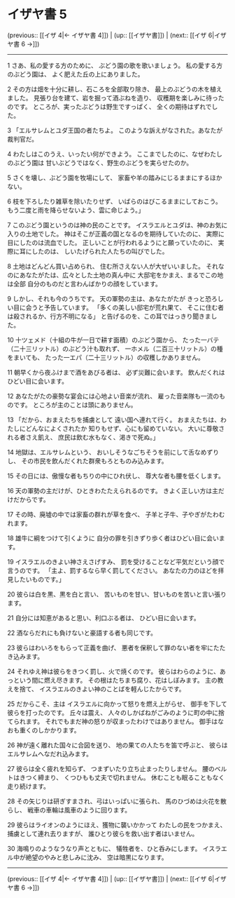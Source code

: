 # イザヤ書 5

(previous:: [[イザ 4|← イザヤ書 4]]) | (up:: [[イザヤ書]]) | (next:: [[イザ 6|イザヤ書 6 →]])

***


1 さあ、私の愛する方のために、 ぶどう園の歌を歌いましょう。 私の愛する方のぶどう園は、 よく肥えた丘の上にありました。 

2 その方は畑を十分に耕し、石ころを全部取り除き、 最上のぶどうの木を植えました。 見張り台を建て、岩を掘って酒ぶねを造り、 収穫期を楽しみに待ったのです。 ところが、実ったぶどうは野生ですっぱく、 全くの期待はずれでした。 

3 「エルサレムとユダ王国の者たちよ。 このような訴えがなされた。あなたが裁判官だ。 

4 わたしはこのうえ、いったい何ができよう。 ここまでしたのに、なぜわたしのぶどう園は 甘いぶどうではなく、野生のぶどうを実らせたのか。 

5 さくを壊し、ぶどう園を牧場にして、 家畜や羊の踏みにじるままにするほかない。 

6 枝を下ろしたり雑草を除いたりせず、 いばらのはびこるままにしておこう。 もう二度と雨を降らせないよう、雲に命じよう。」 

7 このぶどう園というのは神の民のことです。 イスラエルとユダは、神のお気に入りの土地でした。 神はそこが正義の国となるのを期待していたのに、 実際に目にしたのは流血でした。 正しいことが行われるようにと願っていたのに、 実際に耳にしたのは、 しいたげられた人たちの叫びでした。 

8 土地はどんどん買い占められ、 住む所さえない人が大ぜいいました。 それなのにあなたがたは、広々とした土地の真ん中に 大邸宅をかまえ、まるでこの地は全部 自分のものだと言わんばかりの顔をしています。 

9 しかし、それも今のうちです。 天の軍勢の主は、あなたがたが きっと恐ろしい目に会うと予告しています。 「多くの美しい邸宅が荒れ果て、 そこに住む者は殺されるか、行方不明になる」 と告げるのを、この耳ではっきり聞きました。 

10 十ツェメド（十組の牛が一日で耕す面積）のぶどう園から、 たった一バテ（二十三リットル）のぶどう汁も取れず、 一ホメル（二百三十リットル）の種をまいても、 たった一エパ（二十三リットル）の収穫しかありません。 

11 朝早くから夜ふけまで酒をあびる者は、 必ず災難に会います。 飲んだくれはひどい目に会います。 

12 あなたがたの豪勢な宴会には心地よい音楽が流れ、 雇った音楽隊も一流のものです。 ところが主のことは頭にありません。 

13 「だから、おまえたちを捕虜として 遠い国へ連れて行く。 おまえたちは、わたしにどんなによくされたか 知りもせず、心にも留めていない。 大いに尊敬される者さえ飢え、 庶民は飲む水もなく、渇きで死ぬ。」 

14 地獄は、エルサレムという、 おいしそうなごちそうを前にして舌なめずりし、 その市民を飲んだくれた群衆もろとものみ込みます。 

15 その日には、傲慢な者もちりの中にひれ伏し、 尊大な者も腰を低くします。 

16 天の軍勢の主だけが、ひときわたたえられるのです。 きよく正しい方は主だけだからです。 

17 その時、廃墟の中では家畜の群れが草を食べ、 子羊と子牛、子やぎがたわむれます。 

18 雄牛に綱をつけて引くように 自分の罪を引きずり歩く者はひどい目に会います。 

19 イスラエルのきよい神さえさげすみ、 罰を受けることなど平気だという顔で言うのです。 「主よ、罰するなら早く罰してください。 あなたの力のほどを拝見したいものです。」 

20 彼らは白を黒、黒を白と言い、 苦いものを甘い、甘いものを苦いと言い張ります。 

21 自分には知恵があると思い、利口ぶる者は、 ひどい目に会います。 

22 酒ならだれにも負けないと豪語する者も同じです。 

23 彼らはわいろをもらって正義を曲げ、 悪者を保釈して罪のない者を牢にたたき込みます。 

24 それゆえ神は彼らをきつく罰し、火で焼くのです。 彼らはわらのように、あっという間に燃え尽きます。 その根はたちまち腐り、花はしぼみます。 主の教えを捨て、 イスラエルのきよい神のことばを軽んじたからです。 

25 だからこそ、主は イスラエルに向かって怒りを燃え上がらせ、 御手を下して彼らを打ったのです。 丘々は震え、 人々のしかばねがごみのように町の中に捨てられます。 それでもまだ神の怒りが収まったわけではありません。 御手はなおも重くのしかかります。 

26 神が遠く離れた国々に合図を送り、 地の果ての人たちを笛で呼ぶと、 彼らはエルサレムへなだれ込みます。 

27 彼らは全く疲れを知らず、 つまずいたり立ち止まったりしません。 腰のベルトはきつく締まり、 くつひもも丈夫で切れません。 休むことも眠ることもなく走り続けます。 

28 その矢じりは研ぎすまされ、弓はいっぱいに張られ、 馬のひづめは火花を散らし、 戦車の車輪は風車のように回ります。 

29 彼らはライオンのようにほえ、獲物に襲いかかって わたしの民をつかまえ、捕虜として連れ去りますが、 誰ひとり彼らを救い出す者はいません。 

30 海鳴りのようなうなり声とともに、 犠牲者を、ひと呑みにします。 イスラエル中が絶望のやみと悲しみに沈み、 空は暗黒になります。

***

(previous:: [[イザ 4|← イザヤ書 4]]) | (up:: [[イザヤ書]]) | (next:: [[イザ 6|イザヤ書 6 →]])
